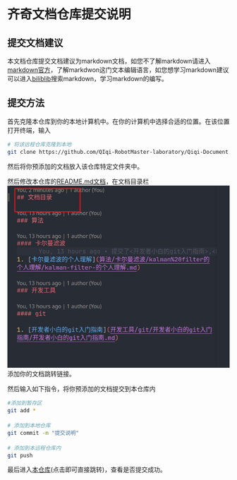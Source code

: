 
# 齐奇文档仓库提交说明

## 提交文档建议

本文档仓库提交文档建议为markdown文档，如您不了解markdown请进入[markdown官方](https://github.com/QIqi-RobotMaster-laboratory/Qiqi-Document)，了解markdwon这门文本编辑语言，如您想学习markdown建议可以进入[biliblib](https://www.bilibili.com/)搜索markdown，学习markdown的编写。

## 提交方法

首先克隆本仓库到你的本地计算机中。在你的计算机中选择合适的位置。在该位置打开终端，输入

```bash
# 将该远程仓库克隆到本地
git clone https://github.com/QIqi-RobotMaster-laboratory/Qiqi-Document.git
```

然后将你预添加的文档放入该仓库特定文件夹中。

然后修改本仓库的[README.md文档](../../README.md)，在文档目录栏![文档目录栏](attachment/2023-07-10-12-33-46.png)添加你的文档跳转链接。

然后输入如下指令，将你预添加的文档提交到本仓库内

```bash
#添加到暂存区
git add *

# 添加到本地仓库
git commit -m "提交说明"

# 添加到本远程仓库内
git push
```

最后进入[本仓库](https://github.com/QIqi-RobotMaster-laboratory/Qiqi-Document)(点击即可直接跳转)，查看是否提交成功。
